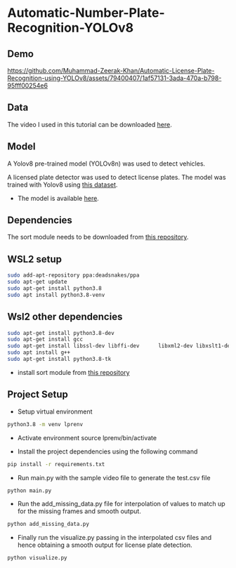 # Automatic-Number-Plate-Recognition-YOLOv8
## Demo


https://github.com/Muhammad-Zeerak-Khan/Automatic-License-Plate-Recognition-using-YOLOv8/assets/79400407/1af57131-3ada-470a-b798-95fff00254e6



## Data

The video I used in this tutorial can be downloaded [here](https://drive.google.com/file/d/1JbwLyqpFCXmftaJY1oap8Sa6KfjoWJta/view?usp=sharing).

## Model

A Yolov8 pre-trained model (YOLOv8n) was used to detect vehicles.

A licensed plate detector was used to detect license plates. The model was trained with Yolov8 using [this dataset](https://universe.roboflow.com/roboflow-universe-projects/license-plate-recognition-rxg4e/dataset/4). 
- The model is available [here](https://drive.google.com/file/d/1Zmf5ynaTFhmln2z7Qvv-tgjkWQYQ9Zdw/view?usp=sharing).

## Dependencies

The sort module needs to be downloaded from [this repository](https://github.com/abewley/sort).
## WSL2 setup
```bash
sudo add-apt-repository ppa:deadsnakes/ppa
sudo apt-get update
sudo apt-get install python3.8
sudo apt install python3.8-venv
```
## Wsl2 other dependencies
```bash
sudo apt-get install python3.8-dev
sudo apt-get install gcc
sudo apt-get install libssl-dev libffi-dev      libxml2-dev libxslt1-dev zlib1g-dev
sudo apt install g++
sudo apt-get install python3.8-tk
```
* install sort module from [this repository](https://github.com/abewley/sort)





## Project Setup

* Setup virtual environment 
```bash
python3.8 -m venv lprenv
```
* Activate environment
source lprenv/bin/activate

* Install the project dependencies using the following command 
```bash
pip install -r requirements.txt
```
* Run main.py with the sample video file to generate the test.csv file 
``` python
python main.py
```
* Run the add_missing_data.py file for interpolation of values to match up for the missing frames and smooth output.
```python
python add_missing_data.py
```

* Finally run the visualize.py passing in the interpolated csv files and hence obtaining a smooth output for license plate detection.
```python
python visualize.py
```
